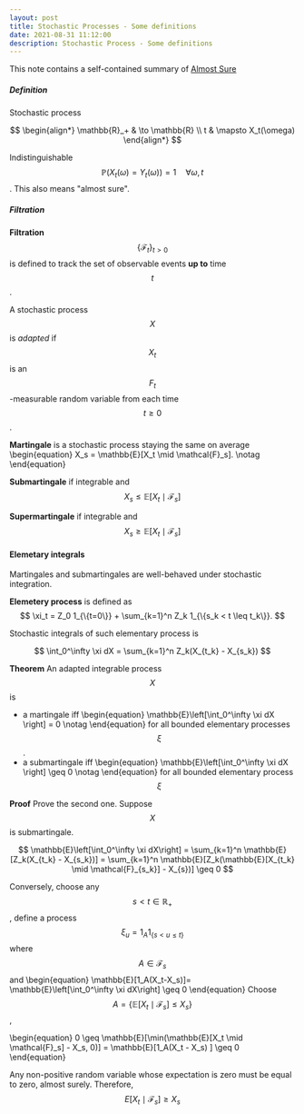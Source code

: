 ```yaml
---
layout: post
title: Stochastic Processes - Some definitions
date: 2021-08-31 11:12:00
description: Stochastic Process - Some definitions
---
```

This note contains a self-contained summary of <a href="https://almostsuremath.com/stochastic-calculus"> Almost Sure</a> 

##### Definition
Stochastic process

$$
\begin{align*}
\mathbb{R}_+ & \to \mathbb{R} \\
t & \mapsto X_t(\omega)
\end{align*}
$$

Indistinguishable $$\mathbb{P}(X_t(\omega)= Y_t(\omega)) = 1 \quad \forall \omega, t$$. This also means "almost sure".

##### Filtration
**Filtration** $$\{\mathcal{F}_t\}_{t>0}$$ is defined to track the set of observable events **up to** time $$t$$.

A stochastic process $$X$$ is *adapted* if $$X_t$$ is an $$F_t$$-measurable random variable from each time $$t \geq 0$$. 

**Martingale** is a stochastic process staying the same on average
\begin{equation}
X_s = \mathbb{E}[X_t \mid \mathcal{F}_s]. \notag
\end{equation}

**Submartingale** if integrable and $$X_s \leq \mathbb{E} [X_t \mid {\mathcal{F}_s} ]$$

**Supermartingale** if integrable and $$X_s \geq \mathbb{E} [X_t \mid {\mathcal{F}_s}]$$

#### Elemetary integrals
Martingales and submartingales are well-behaved under stochastic integration. 

**Elemetery process** is defined as
$$
    \xi_t = Z_0 1_{\{t=0\}} + \sum_{k=1}^n Z_k 1_{\{s_k < t \leq t_k\}}. 
$$

Stochastic integrals of such elementary process is


$$
    \int_0^\infty \xi dX = \sum_{k=1}^n Z_k(X_{t_k} - X_{s_k})
$$

**Theorem**
An adapted integrable process $$X$$ is 
+ a martingale iff
  \begin{equation}
    \mathbb{E}\left[\int_0^\infty \xi dX \right] = 0 \notag
  \end{equation}
for all bounded elementary processes $$\xi$$.
+ a submartingale iff
  \begin{equation}
    \mathbb{E}\left[\int_0^\infty \xi dX \right] \geq 0 \notag
  \end{equation}
for all  bounded elementary process $$\xi$$


**Proof**
Prove the second one. Suppose $$X$$ is submartingale.

$$
    \mathbb{E}\left[\int_0^\infty \xi dX\right] = \sum_{k=1}^n \mathbb{E}[Z_k(X_{t_k} - X_{s_k})]
 = \sum_{k=1}^n \mathbb{E}[Z_k(\mathbb{E}[X_{t_k} \mid \mathcal{F}_{s_k}] - X_{s})] \geq 0
$$

Conversely, choose any $$s < t \in \mathbb{R}_+$$, define a process $$\xi_u = 1_A 1_{\{s <u \leq t\}}$$ where $$A \in \mathcal{F}_s$$ and
\begin{equation}
    \mathbb{E}[1_A(X_t-X_s)]= \mathbb{E}\left[\int_0^\infty \xi dX\right] \geq 0
\end{equation}
Choose $$A = \{\mathbb{E}[X_t \mid \mathcal{F}_s] \leq X_s\}$$, 

\begin{equation}
0 \geq \mathbb{E}[\min(\mathbb{E}[X_t \mid \mathcal{F}_s] - X_s, 0)] = \mathbb{E}[1_A(X_t - X_s) ] \geq 0
\end{equation}

Any non-positive random variable whose expectation is zero must be equal to zero, almost surely. Therefore, $$E[X_t \mid \mathcal{F}_s] \geq X_s$$